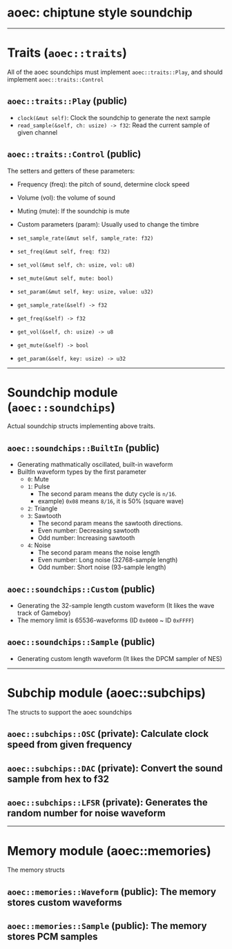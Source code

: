 # aoec: chiptune style soundchip

---

# Traits (`aoec::traits`)
All of the aoec soundchips must implement `aoec::traits::Play`,
and should implement `aoec::traits::Control`

## `aoec::traits::Play` (public)
- `clock(&mut self)`: Clock the soundchip to generate the next sample
- `read_sample(&self, ch: usize) -> f32`: Read the current sample of given channel

## `aoec::traits::Control` (public)
The setters and getters of these parameters:
  - Frequency (freq): the pitch of sound, determine clock speed
  - Volume (vol): the volume of sound
  - Muting (mute): If the soundchip is mute
  - Custom parameters (param): Usually used to change the timbre

- `set_sample_rate(&mut self, sample_rate: f32)`
- `set_freq(&mut self, freq: f32)`
- `set_vol(&mut self, ch: usize, vol: u8)`
- `set_mute(&mut self, mute: bool)`
- `set_param(&mut self, key: usize, value: u32)`

- `get_sample_rate(&self) -> f32`
- `get_freq(&self) -> f32`
- `get_vol(&self, ch: usize) -> u8`
- `get_mute(&self) -> bool`
- `get_param(&self, key: usize) -> u32`

---

# Soundchip module (`aoec::soundchips`)
Actual soundchip structs implementing above traits.

## `aoec::soundchips::BuiltIn` (public)
- Generating mathmatically oscillated, built-in waveform
- BuiltIn waveform types by the first parameter
  - `0`: Mute
  - `1`: Pulse
    - The second param means the duty cycle is `n/16`.
    - example) `0x08` means `8/16`, it is 50% (square wave)
  - `2`: Triangle
  - `3`: Sawtooth
    - The second param means the sawtooth directions.
    - Even number: Decreasing sawtooth
    - Odd number: Increasing sawtooth
  - `4`: Noise
    - The second param means the noise length
    - Even number: Long noise (32768-sample length)
    - Odd number: Short noise (93-sample length)

## `aoec::soundchips::Custom` (public)
- Generating the 32-sample length custom waveform (It likes the wave track of Gameboy)
- The memory limit is 65536-waveforms (ID `0x0000` \~ ID `0xFFFF`)

## `aoec::soundchips::Sample` (public)
- Generating custom length waveform (It likes the DPCM sampler of NES)

---

# Subchip module (aoec::subchips)
The structs to support the aoec soundchips

## `aoec::subchips::OSC`  (private): Calculate clock speed from given frequency
## `aoec::subchips::DAC`  (private): Convert the sound sample from hex to f32
## `aoec::subchips::LFSR` (private): Generates the random number for noise waveform

---

# Memory module (aoec::memories)
The memory structs

## `aoec::memories::Waveform` (public): The memory stores custom waveforms
## `aoec::memories::Sample`   (public): The memory stores PCM samples
